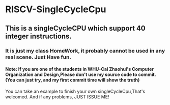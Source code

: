 # RISCV-SingleCycleCpu


## This is a singleCycleCPU which support 40 integer instructions.

### It is just my class HomeWork, it probably cannot be used in any real scene. Just Have fun.


#### Note: If you are one of the students in WHU-Cai Zhaohui's Computer Organization and Design,Please don't use my source code to commit.(You can just try, and my first commit time will show the truth)
You can take an example to finish your own singleCycleCpu,That's welcomed.
And if any problems, JUST ISSUE ME!
